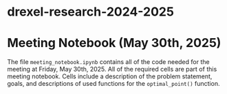 # drexel-research-2024-2025

# Meeting Notebook (May 30th, 2025) # 

The file ```meeting_notebook.ipynb``` contains all of the code needed for the meeting at Friday, May 30th, 2025. All of the required cells are part of this meeting notebook. Cells include a description of the problem statement, goals, and descriptions of used functions for the ```optimal_point()``` function. 
